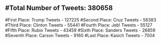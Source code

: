 #Total Number of Tweets: 380658 
---
#First Place: Trump Tweets - 127225
#Second Place: Cruz Tweets - 56383
#Third Place: Clinton Tweets - 55441
#Fourth Place: Jeb! Tweets - 55127
#Fifth Place: Rubio Tweets - 43459
#Sixth Place: Sanders Tweets - 26859
#Seventh Place: Carson Tweets - 9160
#Last Place: Kasich Tweets - 7004
